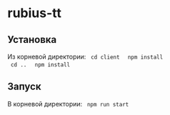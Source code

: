 # rubius-tt
## Установка
Из корневой директории:
<code>
cd client
  </code>
  <code>
npm install
    </code>
    <code>
cd ..
  </code>
    <code>
npm install
</code>
## Запуск
В корневой директории:
<code>
  npm run start
  </code>
